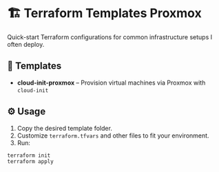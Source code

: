 # 🏗️ Terraform Templates Proxmox

Quick-start Terraform configurations for common infrastructure setups I often deploy.

## 🚀 Templates

- **cloud-init-proxmox** – Provision virtual machines via Proxmox with `cloud-init`

## ⚙️ Usage

1. Copy the desired template folder.
2. Customize `terraform.tfvars` and other files to fit your environment.
3. Run:

```bash
terraform init
terraform apply
